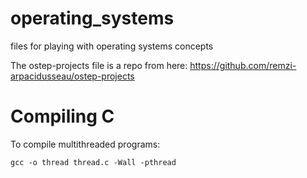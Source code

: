 # operating_systems
files for playing with operating systems concepts

The ostep-projects file is a repo from here: https://github.com/remzi-arpacidusseau/ostep-projects

# Compiling C
To compile multithreaded programs:

`gcc -o thread thread.c -Wall -pthread`
